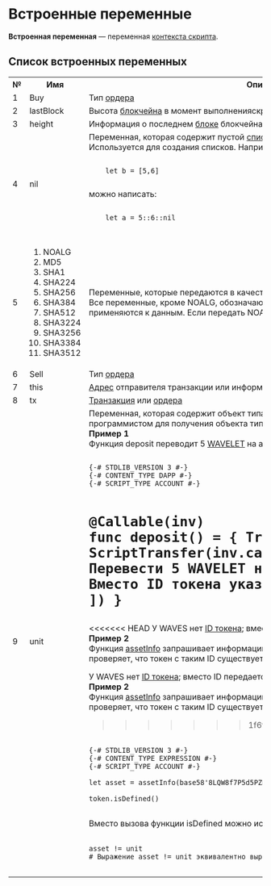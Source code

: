 # Встроенные переменные

**Встроенная переменная** — переменная [контекста скрипта](/ride/script/script-context.md).

## Список встроенных переменных
<table style="width:100%">
  <tr>
    <th>№</th>
    <th>Имя</th>
    <th>Описание</th>
  </tr>
  <tr>
    <td>1</td>
    <td>Buy</td>
    <td>Тип <a href="https://docs.wavesplatform.com/ru/blockchain/order.html">ордера</a></td>
  </tr>
  <tr>
    <td>2</td>
    <td>lastBlock</td>
    <td>Высота <a href="https://docs.wavesplatform.com/ru/blockchain/blockchain/blockchain-height.html">блокчейна</a> в момент выполненияскрипта</td>
  </tr>
  <tr>
    <td>3</td>
    <td>height</td>
    <td>Информация о последнем <a href="https://docs.wavesplatform.com/ru/blockchain/block.html">блоке</a> блокчейна в момент выполнения скрипта</td>
  </tr>
  <tr>
    <td>4</td>
    <td>nil</td>
    <td>Переменная, которая содержит пустой <a href="https://docs.wavesplatform.com/ru/ride/data-types/list.html">список</a><br>Используется для создания списков. Например, вместо:<br>
<pre>
<code class=“lang-ride”>
    let b = [5,6]
</code>
</pre>
    можно написать:
<pre>
<code class=“lang-ride”>
    let a = 5::6::nil
</code>
</pre>
    </td>
  </tr>
  <tr>
    <td>5</td>
    <td>
      <ol>
        <li>NOALG</li><li>MD5</li>
        <li>SHA1</li><li>SHA224</li>
        <li>SHA256</li><li>SHA384</li>
        <li>SHA512</li><li>SHA3224</li>
        <li>SHA3256</li><li>SHA3384</li>
        <li>SHA3512</li></ol>
    </td>
    <td>Переменные, которые передаются в качестве первого параметра в  функцию <a href="https://docs.wavesplatform.com/ru/ride/functions/built-in-functions/verification-functions.html">rsaVerify</a>.<br> Все переменные, кроме NOALG, обозначают алгоритмы хеширования, которые применяются к данным. Если передать NOALG, то данные хешироваться не будут</td>
  </tr>
  <tr>
    <td>6</td>
    <td>Sell</td>
    <td>Тип <a href="https://docs.wavesplatform.com/ru/blockchain/order.html">ордера</a></td>
  </tr>
  <tr>
    <td>7</td>
    <td>this</td>
    <td><a href="https://docs.wavesplatform.com/ru/blockchain/address.html">Адрес</a> отправителя транзакции или информация о <a href="https://docs.wavesplatform.com/ru/blockchain/token.html">токене</a></td>
  </tr>
  <tr>
    <td>8</td>
    <td>tx</td>
    <td><a href="https://docs.wavesplatform.com/ru/blockchain/transaction.html">Транзакция</a> или <a href="https://docs.wavesplatform.com/ru/blockchain/order.html">ордера</a></td>
  </tr>
  <tr>
    <td>9</td>
    <td>unit</td>
    <td>Переменная, которая содержит объект типа <a href="https://docs.wavesplatform.com/ru/ride/data-types/unit.html">Unit</a>. Переменная используется программистом для получения объекта типа Unit. <br><b>Пример 1</b><br> Функция deposit переводит 5 <a href="https://docs.wavesplatform.com/ru/blockchain/token/wavelet.html">WAVELET</a> на аккаунт, который <a href="https://docs.wavesplatform.com/ru/ride/functions/callable-function.html">вызвал</a> эту функцию.
<pre>
<code class=“lang-ride”>
{-# STDLIB_VERSION 3 #-}
{-# CONTENT_TYPE DAPP #-}
{-# SCRIPT_TYPE ACCOUNT #-}

@Callable(inv)
func deposit() = {
  TransferSet([
    ScriptTransfer(inv.caller, 5, unit) # Перевести 5 WAVELET на аккаунт inv.caller. Вместо ID токена указан unit
  ])
}
</code>
</pre>
<<<<<<< HEAD
    У WAVES нет <a href="https://docs.wavesplatform.com/ru/blockchain/token/token-id.html">ID токена</a>; вместо ID передается unit.<br><b>Пример 2</b><br>Функция <a href="https://docs.wavesplatform.com/ru/ride/functions/built-in-functions/blockchain-functions.html">assetInfo</a> запрашивает информацию о токене по его ID. Далее функция isDefined проверяет, что токен с таким ID существует на блокчейне.
=======
У WAVES нет <a href="/blockchain/token/token-id.md">ID токена</a>; вместо ID передается unit.<br><b>Пример 2</b><br>Функция <a href="/ride/functions/built-in-functions/blockchain-functions.md">assetInfo</a> запрашивает информацию о токене по его ID. Далее функция isDefined проверяет, что токен с таким ID существует на блокчейне.
>>>>>>> 1f6f402b14a03b901265d881986a0df9dbfe2926
<pre>
<code class=“lang-ride”>
{-# STDLIB_VERSION 3 #-}
{-# CONTENT_TYPE EXPRESSION #-}
{-# SCRIPT_TYPE ACCOUNT #-}

let asset = assetInfo(base58'8LQW8f7P5d5PZM7GtZEBgaqRPGSzS3DfPuiXrURJ4AJS')

token.isDefined()
</code>
</pre>
Вместо вызова функции isDefined можно использовать равенство с unit.
<pre>
<code class=“lang-ride”>
asset != unit
# Выражение asset != unit эквивалентно выражению token.isDefined(
</code>
</pre>
  </td>
  </tr>
</table>
